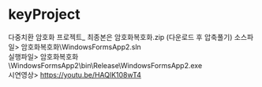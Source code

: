 # keyProject
다중치환 암호화 프로젝트_ 최종본은 암호화복호화.zip (다운로드 후 압축풀기)
소스파일> 암호화복호화\WindowsFormsApp2.sln \
실행파일> 암호화복호화\WindowsFormsApp2\bin\Release\WindowsFormsApp2.exe \
시연영상> https://youtu.be/HAQlK108wT4
